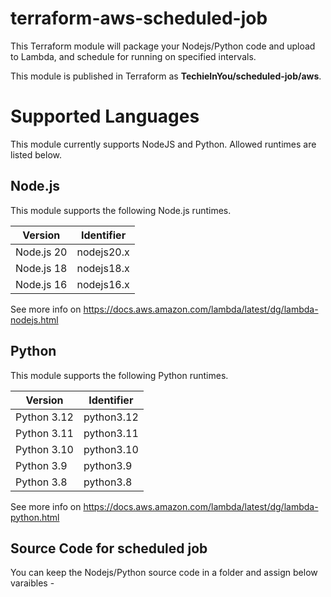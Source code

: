 # terraform-aws-scheduled-job
This Terraform module will package your Nodejs/Python code and upload to Lambda, and schedule for running on specified intervals.  

This module is published in Terraform as **TechieInYou/scheduled-job/aws**.   

# Supported Languages
This module currently supports NodeJS and Python.  Allowed runtimes are listed below. 

## Node.js

This module supports the following Node.js runtimes.

| Version     | Identifier |	
|-------------|----------- |
| Node.js 20  | nodejs20.x |
| Node.js 18  | nodejs18.x |
| Node.js 16  | nodejs16.x |

See more info on https://docs.aws.amazon.com/lambda/latest/dg/lambda-nodejs.html

## Python

This module supports the following Python runtimes.

| Version       | Identifier |	
|---------------|----------- |
| Python 3.12   | python3.12 |
| Python 3.11   | python3.11 |
| Python 3.10   | python3.10 |
| Python 3.9    | python3.9  |
| Python 3.8    | python3.8  |

See more info on https://docs.aws.amazon.com/lambda/latest/dg/lambda-python.html

## Source Code for scheduled job
You can keep the Nodejs/Python source code in a folder and assign below varaibles
    - 